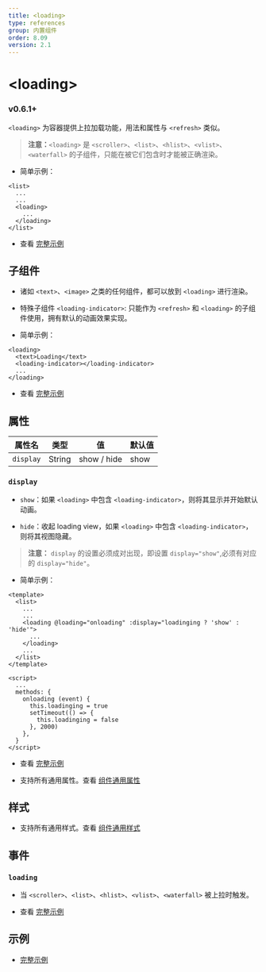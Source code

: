 ```yaml
---
title: <loading>
type: references
group: 内置组件
order: 8.09
version: 2.1
---
```


# &lt;loading&gt;

### <span class="weex-version">v0.6.1+</span>

`<loading>` 为容器提供上拉加载功能，用法和属性与 `<refresh>` 类似。
> **注意：**`<loading>` 是 `<scroller>`、`<list>`、`<hlist>`、`<vlist>`、`<waterfall>` 的子组件，只能在被它们包含时才能被正确渲染。

 - 简单示例：

```
<list>
  ...
  ...
  <loading>
    ...
  </loading>
</list>
```
 - 查看 [完整示例](http://dotwe.org/vue/d1f0283206f66fec6549f7896e6c6164)

## 子组件

 - 诸如 `<text>`、`<image>` 之类的任何组件，都可以放到 `<loading>` 进行渲染。

 - 特殊子组件 `<loading-indicator>`: 只能作为 `<refresh>` 和 `<loading>` 的子组件使用，拥有默认的动画效果实现。

 - 简单示例：

```
<loading>
  <text>Loading</text>
  <loading-indicator></loading-indicator>
  ...
</loading>
```
 - 查看 [完整示例](http://dotwe.org/vue/d1f0283206f66fec6549f7896e6c6164)

## 属性

| 属性名           | 类型     | 值                          | 默认值     |
| ------------- | ------ | -------------------------- | ------- |
| `display` | String | show / hide             | show      |

### `display`

 - `show`：如果 `<loading>` 中包含 `<loading-indicator>`，则将其显示并开始默认动画。

 - `hide`：收起 loading view，如果 `<loading>` 中包含 `<loading-indicator>`，则将其视图隐藏。

> **注意：** `display` 的设置必须成对出现，即设置 `display="show"`,必须有对应的 `display="hide"`。

 - 简单示例：

 ```
 <template>
   <list>
     ...
     ...
     <loading @loading="onloading" :display="loadinging ? 'show' : 'hide'">
       ...
     </loading>
     ...
   </list>
 </template>

 <script>
   ...
   methods: {
     onloading (event) {
       this.loadinging = true
       setTimeout(() => {
         this.loadinging = false
       }, 2000)
     },
   }
 </script>
 ```
 - 查看 [完整示例](http://dotwe.org/vue/d1f0283206f66fec6549f7896e6c6164)

 - 支持所有通用属性。查看 [组件通用属性](../common-attrs.html)

## 样式

 - 支持所有通用样式。查看 [组件通用样式](../common-style.html)

## 事件

### `loading`

 - 当 `<scroller>`、`<list>`、`<hlist>`、`<vlist>`、`<waterfall>` 被上拉时触发。

 - 查看 [完整示例](http://dotwe.org/vue/d1f0283206f66fec6549f7896e6c6164)

## 示例

 - [完整示例](http://dotwe.org/vue/d1f0283206f66fec6549f7896e6c6164)
